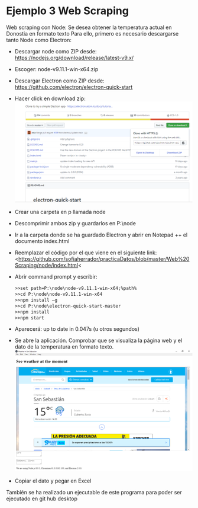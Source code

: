 # Ejemplo 3 Web Scraping
Web scraping con Node: Se desea obtener la temperatura actual en Donostia en formato texto
Para ello, primero es necesario descargarse tanto Node como Electron:
- Descargar node como ZIP desde: <https://nodejs.org/download/release/latest-v9.x/>
- Escoger: node-v9.11.1-win-x64.zip
- Descargar Electron como ZIP desde: <https://github.com/electron/electron-quick-start>
- Hacer click en download zip:
![List of categories](fotos/fotos/captureElectron.png)
- Crear una carpeta en p llamada node 
- Descomprimir ambos zip y guardarlos en P:\node
- Ir a la carpeta donde se ha guardado Electron y abrir en Notepad ++ el documento index.html
- Reemplazar el código por el que viene en el siguiente link:
<https://github.com/sofiaherrador/practicaDatos/blob/master/Web%20Scraping/node/index.html<
- Abrir command prompt y escribir:

      >>set path=P:\node\node-v9.11.1-win-x64;%path%
      >>cd P:\node\node-v9.11.1-win-x64
      >>npm install –g
      >>cd P:\node\electron-quick-start-master
      >>npm install
      >>npm start

- Aparecerá: up to date in 0.047s (u otros segundos)
- Se abre la aplicación. Comprobar que se visualiza la página web y el dato de la temperatura en formato texto.
![List of categories](fotos/fotos/capture%20Node2.png)
- Copiar el dato y pegar en Excel

También se ha realizado un ejecutable de este programa para poder ser ejecutado en git hub desktop
